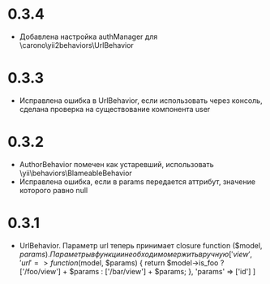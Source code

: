 0.3.4
=====
* Добавлена настройка authManager для \carono\yii2behaviors\UrlBehavior

0.3.3
=====
* Исправлена ошибка в UrlBehavior, если использовать через консоль, сделана проверка на существование компонента user

0.3.2
=====
* AuthorBehavior помечен как устаревший, использовать \yii\behaviors\BlameableBehavior
* Исправлена ошибка, если в params передается аттрибут, значение которого равно null

0.3.1
=====
* UrlBehavior. Параметр url теперь принимает closure function ($model, $params). Параметры в функции необходимо мержить вручную
[
	'view',
    'url' => function ($model, $params) {
		return $model->is_foo ? ['/foo/view'] + $params : ['/bar/view'] + $params;
    },
    'params' => ['id']
]